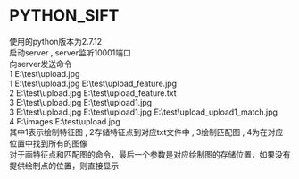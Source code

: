 # PYTHON_SIFT
使用的python版本为2.7.12
<br>
启动server , server监听10001端口<br>
向server发送命令<br>
    1 E:\test\upload.jpg<br>
    1 E:\test\upload.jpg E:\test\upload_feature.jpg<br>
    2 E:\test\upload.jpg E:\test\upload_feature.txt<br>
    3 E:\test\upload.jpg E:\test\upload1.jpg<br>
    3 E:\test\upload.jpg E:\test\upload1.jpg E:\test\upload_upload1_match.jpg<br>
    4 F:\images E:\test\upload.jpg<br>
 其中1表示绘制特征图 , 2存储特征点到对应txt文件中 , 3绘制匹配图 , 4为在对应位置中找到所有的图像<br>
 对于画特征点和匹配图的命令，最后一个参数是对应绘制图的存储位置，如果没有提供绘制点的位置，则直接显示<br>
  
